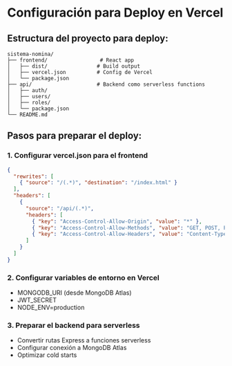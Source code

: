 # Configuración para Deploy en Vercel

## Estructura del proyecto para deploy:

```
sistema-nomina/
├── frontend/                 # React app
│   ├── dist/                # Build output
│   ├── vercel.json          # Config de Vercel
│   └── package.json
├── api/                     # Backend como serverless functions
│   ├── auth/
│   ├── users/
│   ├── roles/
│   └── package.json
└── README.md
```

## Pasos para preparar el deploy:

### 1. Configurar vercel.json para el frontend
```json
{
  "rewrites": [
    { "source": "/(.*)", "destination": "/index.html" }
  ],
  "headers": [
    {
      "source": "/api/(.*)",
      "headers": [
        { "key": "Access-Control-Allow-Origin", "value": "*" },
        { "key": "Access-Control-Allow-Methods", "value": "GET, POST, PUT, DELETE, OPTIONS" },
        { "key": "Access-Control-Allow-Headers", "value": "Content-Type, Authorization" }
      ]
    }
  ]
}
```

### 2. Configurar variables de entorno en Vercel
- MONGODB_URI (desde MongoDB Atlas)
- JWT_SECRET
- NODE_ENV=production

### 3. Preparar el backend para serverless
- Convertir rutas Express a funciones serverless
- Configurar conexión a MongoDB Atlas
- Optimizar cold starts
